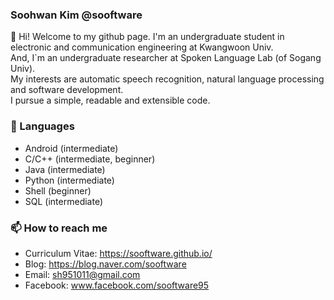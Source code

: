 ### Soohwan Kim @sooftware  
  
👋 Hi! Welcome to my github page. I'm an undergraduate student in electronic and communication engineering at Kwangwoon Univ.   
And, I`m an undergraduate researcher at Spoken Language Lab (of Sogang Univ).   
My interests are automatic speech recognition, natural language processing and software development.   
I pursue a simple, readable and extensible code.  
  
### 🔭 Languages  
* Android (intermediate)  
* C/C++ (intermediate, beginner)  
* Java (intermediate)  
* Python (intermediate)  
* Shell (beginner)
* SQL (intermediate)  

### 📫 How to reach me
* Curriculum Vitae: https://sooftware.github.io/
* Blog: https://blog.naver.com/sooftware
* Email: sh951011@gmail.com
* Facebook: www.facebook.com/sooftware95
<!--
**sooftware/sooftware** is a ✨ _special_ ✨ repository because its `README.md` (this file) appears on your GitHub profile.

Here are some ideas to get you started:

- 🔭 I’m currently working on ...
- 🌱 I’m currently learning ...
- 👯 I’m looking to collaborate on ...
- 🤔 I’m looking for help with ...
- 💬 Ask me about ...
- 📫 How to reach me: ...
- 😄 Pronouns: ...
- ⚡ Fun fact: ...
-->
